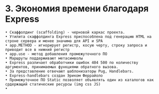 # 3. Экономия времени благодаря Express

	• Скаффолдинг (scaffolding) - черновой каркас проекта.
	• Утилита скаффолдинга Express приспособлена под генерацию HTML на строне сервера и менее значима для API и SPA
	• app.METHOD - игнорирует регистр, косую черту, строку запроса и приводит все в нижний регистр
	• app.use - метод добавления промежуточного ПО
	• Маршруты поддерживают метасимволы
	• Express различает обработчики ошибок 404 500 по количеству аргументов, принимаемых функциями обратного вызова.
	• За представление отвечают шаблонизаторы Pug, Handlebars.
	• Express-handlebars создан Эриком Феррайоло
	• Промежуточное ПО Static позволяет объявлять один из каталогов как срдержащий статические ресурсы (img css JS)
	• 

